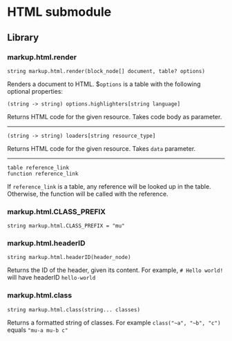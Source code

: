 
# HTML submodule

## Library

### markup.html.render

```
string markup.html.render(block_node[] document, table? options)
```

Renders a document to HTML. $`options` is a table with the following optional properties:

```
(string -> string) options.highlighters[string language]
```

Returns HTML code for the given resource. Takes code body as parameter.

---

```
(string -> string) loaders[string resource_type]
```

Returns HTML code for the given resource. Takes `data` parameter.

---

```
table reference_link
function reference_link
```

If `reference_link` is a table, any reference will be looked up in the table. Otherwise, the function will be called with the reference.

### markup.html.CLASS\_PREFIX

```
string markup.html.CLASS_PREFIX = "mu"
```

### markup.html.headerID

```
string markup.html.headerID(header_node)
```

Returns the ID of the header, given its content. For example, `# Hello world!` will have headerID `hello-world`

### markup.html.class

```
string markup.html.class(string... classes)
```

Returns a formatted string of classes. For example `class("~a", "~b", "c")` equals `"mu-a mu-b c"`
